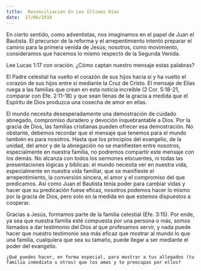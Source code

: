 ```yaml
---
title:  Reconciliación En Los Últimos Días
date:  27/06/2019
---
```


En cierto sentido, como adventistas, nos imaginamos en el papel de Juan el Bautista. El precursor de la reforma y el arrepentimiento intentó preparar el camino para la primera venida de Jesús; nosotros, como movimiento, consideramos que hacemos lo mismo respecto de la Segunda Venida.

Lee Lucas 1:17 con oración. ¿Cómo captan nuestro mensaje estas palabras?

El Padre celestial ha vuelto el corazón de sus hijos hacia sí y ha vuelto el corazón de sus hijos entre sí mediante la Cruz de Cristo. El mensaje de Elías ruega a las familias que crean en esta noticia increíble (2 Cor. 5:18-21, comparar con Efe. 2:11-18) y que sean llenas de la gracia a medida que el Espíritu de Dios produzca una cosecha de amor en ellas.

El mundo necesita desesperadamente una demostración de cuidado abnegado, compromiso duradero y devoción inquebrantable a Dios. Por la gracia de Dios, las familias cristianas pueden ofrecer esa demostración. No obstante, debemos recordar que el mensaje que tenemos para el mundo también es para nosotros. Hasta que los principios del evangelio, de la unidad, del amor y de la abnegación no se manifiesten entre nosotros, especialmente en nuestra familia, no podremos compartir este mensaje con los demás. No alcanza con todos los sermones elocuentes, ni todas las presentaciones lógicas y bíblicas: el mundo necesita ver en nuestra vida, especialmente en nuestra vida familiar, que se manifieste el arrepentimiento, la conversión sincera, el amor y el compromiso del que predicamos. Así como Juan el Bautista tenía poder para cambiar vidas y hacer que su predicación fuese eficaz, nosotros podemos hacer lo mismo por la gracia de Dios, pero solo en la medida en que estemos dispuestos a cooperar.

Gracias a Jesús, formamos parte de la familia celestial (Efe. 3:15). Por ende, ya sea que nuestra familia esté compuesta por una persona o más, somos llamados a dar testimonio del Dios al que profesamos servir, y nada puede hacer que nuestro testimonio sea más eficaz que mostrar al mundo lo que una familia, cualquiera que sea su tamaño, puede llegar a ser mediante el poder del evangelio.

`¿Qué puedes hacer, en forma especial, para mostrar a tus allegados (tu familia inmediata u otros) que los amas y te preocupas por ellos?`